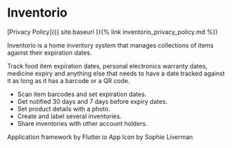 # Inventorio

[Privacy Policy]({{ site.baseurl }}{% link inventorio_privacy_policy.md %})

Inventorio is a home inventory system that manages collections of items against their expiration dates.

Track food item expiration dates, personal electronics warranty dates, medicine expiry
and anything else that needs to have a date tracked against it as long as it has a barcode or a QR code.

* Scan item barcodes and set expiration dates.
* Get notified 30 days and 7 days before expiry dates. 
* Set product details with a photo.
* Create and label several inventories.
* Share inventories with other account holders. 

Application framework by Flutter.io
App Icon by Sophie Liverman

